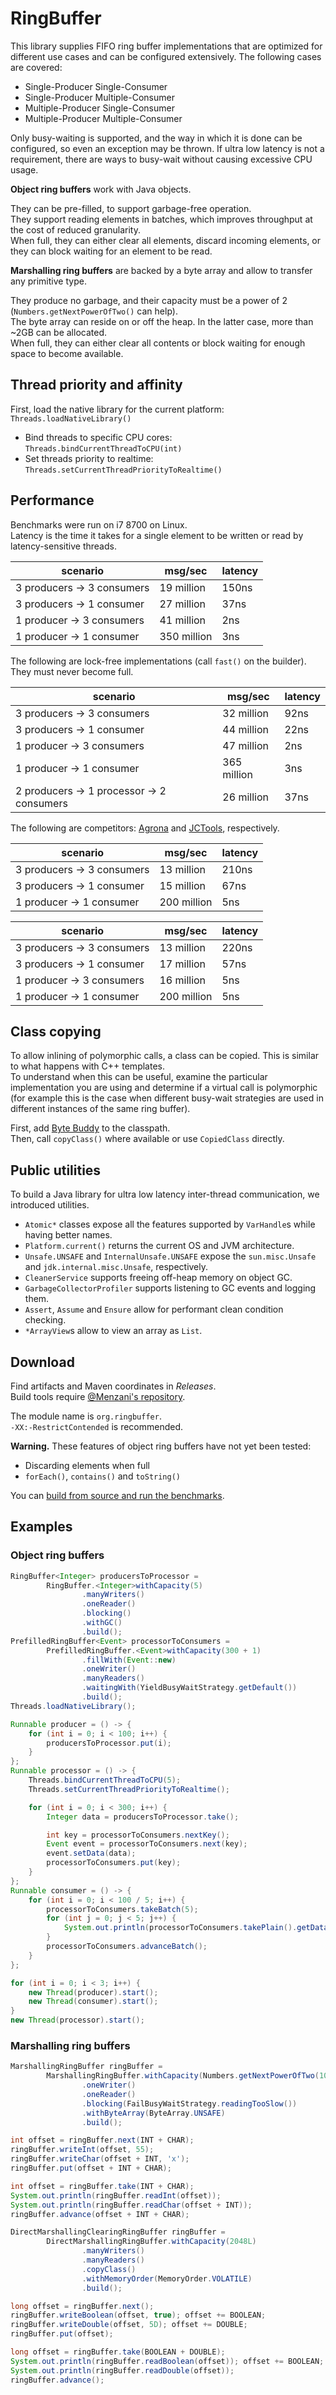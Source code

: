 # RingBuffer

This library supplies FIFO ring buffer implementations that are optimized for different use cases and can be configured extensively. The following cases are covered:

- Single-Producer Single-Consumer
- Single-Producer Multiple-Consumer
- Multiple-Producer Single-Consumer
- Multiple-Producer Multiple-Consumer

Only busy-waiting is supported, and the way in which it is done can be configured, so even an exception may be thrown.
If ultra low latency is not a requirement, there are ways to busy-wait without causing excessive CPU usage.

**Object ring buffers** work with Java objects.

They can be pre-filled, to support garbage-free operation.  
They support reading elements in batches, which improves throughput at the cost of reduced granularity.  
When full, they can either clear all elements, discard incoming elements, or they can block waiting for an element to be read.

**Marshalling ring buffers** are backed by a byte array and allow to transfer any primitive type.

They produce no garbage, and their capacity must be a power of 2 (`Numbers.getNextPowerOfTwo()` can help).  
The byte array can reside on or off the heap. In the latter case, more than ~2GB can be allocated.  
When full, they can either clear all contents or block waiting for enough space to become available.

## Thread priority and affinity

First, load the native library for the current platform: `Threads.loadNativeLibrary()`
- Bind threads to specific CPU cores: `Threads.bindCurrentThreadToCPU(int)`
- Set threads priority to realtime: `Threads.setCurrentThreadPriorityToRealtime()`

## Performance

Benchmarks were run on i7 8700 on Linux.  
Latency is the time it takes for a single element to be written or read by latency-sensitive threads.

scenario|msg/sec|latency
---|---|---
3 producers → 3 consumers | 19 million | 150ns
3 producers → 1 consumer | 27 million | 37ns
1 producer → 3 consumers | 41 million | 2ns
1 producer → 1 consumer | 350 million | 3ns

The following are lock-free implementations (call `fast()` on the builder).  
They must never become full.

scenario|msg/sec|latency
---|---|---
3 producers → 3 consumers | 32 million | 92ns
3 producers → 1 consumer | 44 million | 22ns
1 producer → 3 consumers | 47 million | 2ns
1 producer → 1 consumer | 365 million | 3ns
2 producers → 1 processor → 2 consumers | 26 million | 37ns

The following are competitors: [Agrona](https://github.com/real-logic/agrona) and [JCTools](https://github.com/JCTools/JCTools), respectively.

scenario|msg/sec|latency
---|---|---
3 producers → 3 consumers | 13 million | 210ns
3 producers → 1 consumer | 15 million | 67ns
1 producer → 1 consumer | 200 million | 5ns

scenario|msg/sec|latency
---|---|---
3 producers → 3 consumers | 13 million | 220ns
3 producers → 1 consumer | 17 million | 57ns
1 producer → 3 consumers | 16 million | 5ns
1 producer → 1 consumer | 200 million | 5ns

## Class copying

To allow inlining of polymorphic calls, a class can be copied. This is similar to what happens with C++ templates.  
To understand when this can be useful, examine the particular implementation you are using and determine if a virtual call is polymorphic (for example this is the case when different busy-wait strategies are used in different instances of the same ring buffer).

First, add [Byte Buddy](https://bytebuddy.net/#/) to the classpath.  
Then, call `copyClass()` where available or use `CopiedClass` directly.

## Public utilities

To build a Java library for ultra low latency inter-thread communication, we introduced utilities.

- `Atomic*` classes expose all the features supported by `VarHandle`s while having better names.
- `Platform.current()` returns the current OS and JVM architecture.
- `Unsafe.UNSAFE` and `InternalUnsafe.UNSAFE` expose the `sun.misc.Unsafe` and `jdk.internal.misc.Unsafe`, respectively.
- `CleanerService` supports freeing off-heap memory on object GC.
- `GarbageCollectorProfiler` supports listening to GC events and logging them.
- `Assert`, `Assume` and `Ensure` allow for performant clean condition checking.
- `*ArrayView`s allow to view an array as `List`.

## Download

Find artifacts and Maven coordinates in _Releases_.  
Build tools require [@Menzani's repository](https://www.menzani.eu/cdn/maven).

The module name is `org.ringbuffer`.  
`-XX:-RestrictContended` is recommended.

**Warning.**
These features of object ring buffers have not yet been tested:
- Discarding elements when full
- `forEach()`, `contains()` and `toString()`

You can [build from source and run the benchmarks](BUILD.md).

## Examples

### Object ring buffers

```java
RingBuffer<Integer> producersToProcessor =
        RingBuffer.<Integer>withCapacity(5)
                .manyWriters()
                .oneReader()
                .blocking()
                .withGC()
                .build();
PrefilledRingBuffer<Event> processorToConsumers =
        PrefilledRingBuffer.<Event>withCapacity(300 + 1)
                .fillWith(Event::new)
                .oneWriter()
                .manyReaders()
                .waitingWith(YieldBusyWaitStrategy.getDefault())
                .build();
Threads.loadNativeLibrary();

Runnable producer = () -> {
    for (int i = 0; i < 100; i++) {
        producersToProcessor.put(i);
    }
};
Runnable processor = () -> {
    Threads.bindCurrentThreadToCPU(5);
    Threads.setCurrentThreadPriorityToRealtime();

    for (int i = 0; i < 300; i++) {
        Integer data = producersToProcessor.take();

        int key = processorToConsumers.nextKey();
        Event event = processorToConsumers.next(key);
        event.setData(data);
        processorToConsumers.put(key);
    }
};
Runnable consumer = () -> {
    for (int i = 0; i < 100 / 5; i++) {
        processorToConsumers.takeBatch(5);
        for (int j = 0; j < 5; j++) {
            System.out.println(processorToConsumers.takePlain().getData());
        }
        processorToConsumers.advanceBatch();
    }
};

for (int i = 0; i < 3; i++) {
    new Thread(producer).start();
    new Thread(consumer).start();
}
new Thread(processor).start();
```

### Marshalling ring buffers

```java
MarshallingRingBuffer ringBuffer =
        MarshallingRingBuffer.withCapacity(Numbers.getNextPowerOfTwo(100))
                .oneWriter()
                .oneReader()
                .blocking(FailBusyWaitStrategy.readingTooSlow())
                .withByteArray(ByteArray.UNSAFE)
                .build();

int offset = ringBuffer.next(INT + CHAR);
ringBuffer.writeInt(offset, 55);
ringBuffer.writeChar(offset + INT, 'x');
ringBuffer.put(offset + INT + CHAR);

int offset = ringBuffer.take(INT + CHAR);
System.out.println(ringBuffer.readInt(offset));
System.out.println(ringBuffer.readChar(offset + INT));
ringBuffer.advance(offset + INT + CHAR);

DirectMarshallingClearingRingBuffer ringBuffer =
        DirectMarshallingRingBuffer.withCapacity(2048L)
                .manyWriters()
                .manyReaders()
                .copyClass()
                .withMemoryOrder(MemoryOrder.VOLATILE)
                .build();

long offset = ringBuffer.next();
ringBuffer.writeBoolean(offset, true); offset += BOOLEAN;
ringBuffer.writeDouble(offset, 5D); offset += DOUBLE;
ringBuffer.put(offset);

long offset = ringBuffer.take(BOOLEAN + DOUBLE);
System.out.println(ringBuffer.readBoolean(offset)); offset += BOOLEAN;
System.out.println(ringBuffer.readDouble(offset));
ringBuffer.advance();
```